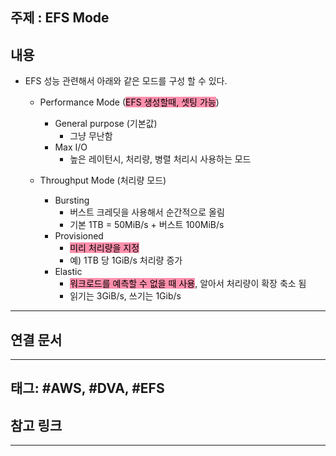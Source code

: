 

## 주제 :  EFS Mode



## 내용 

- EFS 성능 관련해서 아래와 같은 모드를 구성 할 수 있다.

	- Performance Mode (<mark style="background: #FF5582A6;">EFS 생성할때, 셋팅 가능</mark>)
		- General purpose (기본값)
			- 그냥 무난함
		- Max I/O 
			- 높은 레이턴시, 처리량, 병렬 처리시 사용하는 모드



	- Throughput Mode (처리량 모드)
		- Bursting
			- 버스트 크레딧을 사용해서 순간적으로 올림
			- 기본 1TB = 50MiB/s + 버스트 100MiB/s
		- Provisioned
			- <mark style="background: #FF5582A6;">미리 처리량을 지정</mark>
			- 예) 1TB 당 1GiB/s 처리량 증가 
		- Elastic 
			- <mark style="background: #FF5582A6;">워크로드를 예측할 수 없을 때 사용</mark>, 알아서 처리량이 확장 축소 됨
			- 읽기는 3GiB/s, 쓰기는 1Gib/s 









----


## 연결 문서







---

## 태그: #AWS, #DVA, #EFS







## 참고 링크




---

